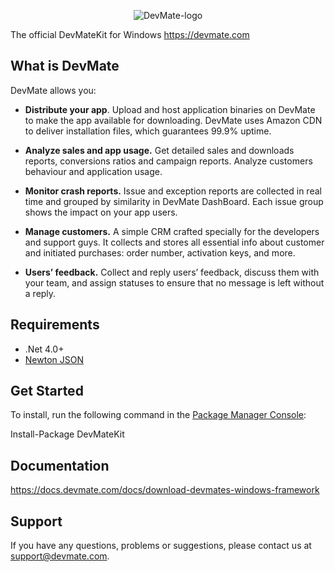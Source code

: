 <p align="center" >
  <img src="https://github.com/DevMate/DevMateKit/blob/master/DevMate-logo.png" alt="DevMate-logo">
</p>

The official DevMateKit for Windows https://devmate.com

## What is DevMate
DevMate allows you:

 * **Distribute your app**. Upload and host application binaries on DevMate to make the app available for downloading. DevMate uses Amazon CDN to deliver installation files, which guarantees 99.9% uptime.

 * **Analyze sales and app usage.** Get detailed sales and downloads reports, conversions ratios and campaign reports. Analyze customers behaviour and application usage.

 * **Monitor crash reports.** Issue and exception reports are collected in real time and grouped by similarity in DevMate DashBoard. Each issue group shows the impact on your app users.

 * **Manage customers.** A simple CRM crafted specially for the developers and support guys. It collects and stores all essential info about customer and initiated purchases: order number, activation keys, and more.

 * **Users’ feedback.** Collect and reply users’ feedback, discuss them with your team, and assign statuses to ensure that no message is left without a reply.

## Requirements

* .Net 4.0+
* [Newton JSON](http://www.newtonsoft.com/json)

## Get Started

To install, run the following command in the [Package Manager Console](https://docs.nuget.org/docs/start-here/using-the-package-manager-console):

Install-Package DevMateKit



## Documentation

https://docs.devmate.com/docs/download-devmates-windows-framework

## Support
If you have any questions, problems or suggestions, please contact us at support@devmate.com.